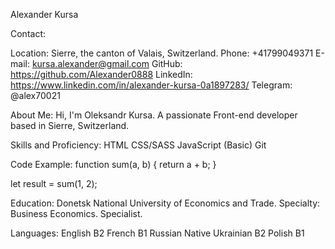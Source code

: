 Alexander Kursa

Contact:

Location: Sierre, the canton of Valais, Switzerland.
Phone: +41799049371
E-mail: kursa.alexander@gmail.com
GitHub: https://github.com/Alexander0888
LinkedIn: https://www.linkedin.com/in/alexander-kursa-0a1897283/
Telegram: @alex70021

About Me:
Hi, I'm Oleksandr Kursa. A passionate Front-end developer based in Sierre, Switzerland.

Skills and Proficiency:
HTML
CSS/SASS
JavaScript (Basic)
Git

Code Example:
function sum(a, b) {
  return a + b;
}

let result = sum(1, 2);

Education:
Donetsk National University of Economics and Trade. Specialty: Business Economics. Specialist.

Languages:
English B2
French B1
Russian Native
Ukrainian B2
Polish B1